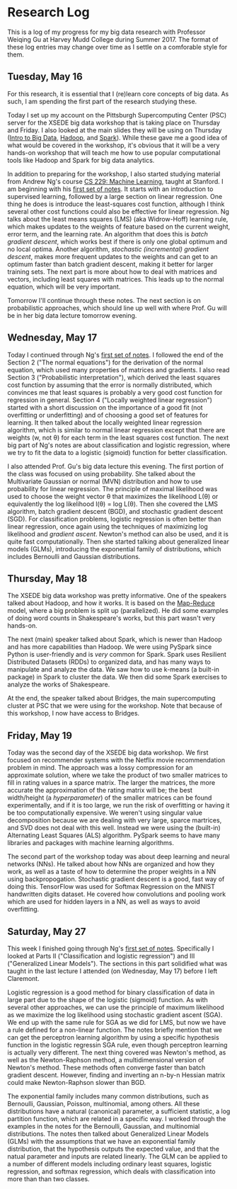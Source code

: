 # Research Log

This is a log of my progress for my big data research with Professor Weiqing Gu at Harvey Mudd College during Summer 2017. The format of these log entries may change over time as I settle on a comforable style for them.

## Tuesday, May 16

For this research, it is essential that I (re)learn core concepts of big data. As such, I am spending the first part of the research studying these. 

Today I set up my account on the Pittsburgh Supercomputing Center (PSC) server for the XSEDE big data workshop that is taking place on Thursday and Friday. I also looked at the main slides they will be using on Thursday ([Intro to Big Data](https://www.psc.edu/images/xsedetraining/BigDataFebruary2017/Intro_To_Big_Data.pdf), [Hadoop](https://www.psc.edu/images/xsedetraining/BigDataFebruary2017/BigData_Hadoop_110116.pdf), and [Spark](https://www.psc.edu/images/xsedetraining/BigDataFebruary2017/BigData_Hadoop_110116.pdf)). While these gave me a good idea of what would be covered in the workshop, it's obvious that it will be a very hands-on workshop that will teach me how to use popular computational tools like Hadoop and Spark for big data analytics.

In addition to preparing for the workshop, I also started studying material from Andrew Ng's course [CS 229: Machine Learning](http://cs229.stanford.edu/materials.html), taught at Stanford. I am beginning with his [first set of notes](http://cs229.stanford.edu/notes/cs229-notes1.pdf). It starts with an introduction to supervised learning, followed by a large section on linear regression. One thing he does is introduce the least-squares cost function, although I think several other cost functions could also be effective for linear regression. Ng talks about the least means squares (LMS) (aka Widrow-Hoff) learning rule, which makes updates to the weights of feature based on the current weight, error term, and the learning rate. An algorithm that does this is *batch gradient descent*, which works best if there is only one global optimum and no local optima. Another algorithm, *stochastic (incremental) gradient descent*, makes more frequent updates to the weights and can get to an optimum faster than batch gradient descent, making it better for larger training sets. The next part is more about how to deal with matrices and vectors, including least squares with matrices. This leads up to the normal equation, which will be very important.

Tomorrow I'll continue through these notes. The next section is on probabilistic approaches, which should line up well with where Prof. Gu will be in her big data lecture tomorrow evening.

## Wednesday, May 17

Today I continued through Ng's [first set of notes](http://cs229.stanford.edu/notes/cs229-notes1.pdf). I followed the end of the Section 2 ("The normal equations") for the derivation of the normal equation, which used many properties of matrices and gradients. I also read Section 3 ("Probabilistic interpretation"), which derived the least squares cost function by assuming that the error is normally distributed, which convinces me that least squares is probably a very good cost function for regression in general. Section 4 ("Locally weighted linear regression") started with a short discussion on the importance of a good fit (not overfitting or underfitting) and of choosing a good set of features for learning. It then talked about the locally weighted linear regression algorithm, which is similar to normal linear regression except that there are weights (w, not θ) for each term in the least squares cost function. The next big part of Ng's notes are about classification and logistic regression, where we try to fit the data to a logistic (sigmoid) function for better classification. 

I also attended Prof. Gu's big data lecture this evening. The first portion of the class was focused on using probability. She talked about the Multivariate Gaussian or normal (MVN) distribution and how to use probability for linear regression. The principle of maximal likelihood was used to choose the weight vector θ that maximizes the likelihood L(θ) or equivalently the log likelihood l(θ) = log L(θ). Then she covered the LMS algorithm, batch gradient descent (BGD), and stochastic gradient descent (SGD). For classification problems, logistic regression is often better than linear regression, once again using the techniques of maximizing log likelihood and _gradient ascent_. Newton's method can also be used, and it is quite fast computationally. Then she started talking about generalized linear models (GLMs), introducing the exponential family of distributions, which includes Bernoulli and Gaussian distributions.

## Thursday, May 18

The XSEDE big data workshop was pretty informative. One of the speakers talked about Hadoop, and how it works. It is based on the [Map-Reduce](http://static.googleusercontent.com/media/research.google.com/en//archive/mapreduce-osdi04.pdf) model, where a big problem is split up (parallelized). He did some examples of doing word counts in Shakespeare's works, but this part wasn't very hands-on.

The next (main) speaker talked about Spark, which is newer than Hadoop and has more capabilities than Hadoop. We were using PySpark since Python is user-friendly and is *very* common for Spark. Spark uses Resilient Distributed Datasets (RDDs) to organized data, and has many ways to manipulate and analyze the data. We saw how to use k-means (a built-in package) in Spark to cluster the data. We then did some Spark exercises to analyze the works of Shakespeare.

At the end, the speaker talked about Bridges, the main supercomputing cluster at PSC that we were using for the workshop. Note that because of this workshop, I now have access to Bridges.

## Friday, May 19

Today was the second day of the XSEDE big data workshop. We first focused on recommender systems with the Netflix movie recommendation problem in mind. The approach was a lossy compression for an approximate solution, where we take the product of two smaller matrices to fill in rating values in a sparce matrix. The larger the matrices, the more accurate the approximation of the rating matrix will be; the best width/height (a *hyperparameter*) of the smaller matrices can be found experimentally, and if it is too large, we run the risk of overfitting or having it be too computationally expensive. We weren't using singular value decomposition because we are dealing with very large, sparce martrices, and SVD does not deal with this well. Instead we were using the (built-in) Alternating Least Squares (ALS) algorithm. PySpark seems to have many libraries and packages with machine learning algorithms.

The second part of the workshop today was about deep learning and neural networks (NNs). He talked about how NNs are organized and how they work, as well as a taste of how to determine the proper weights in a NN using backpropogation. Stochastic gradient descent is a good, fast way of doing this. TensorFlow was used for Softmax Regression on the MNIST handwritten digits dataset. He covered how convolutions and pooling work which are used for hidden layers in a NN, as well as ways to avoid overfitting.

## Saturday, May 27

This week I finished going through Ng's [first set of notes](http://cs229.stanford.edu/notes/cs229-notes1.pdf). Specifically I looked at Parts II ("Classification and logistic regression") and III ("Generalized Linear Models"). The sections in this part solidified what was taught in the last lecture I attended (on Wednesday, May 17) before I left Claremont.

Logistic regression is a good method for binary classification of data in large part due to the shape of the logistic (sigmoid) function. As with several other approaches, we can use the principle of maximum likelihood as we maximize the log likelihood using stochastic gradient ascent (SGA). We end up with the same rule for SGA as we did for LMS, but now we have a rule defined for a non-linear function. The notes briefly mention that we can get the perceptron learning algorithm by using a specific hypothesis function in the logistic regressin SGA rule, even though perceptron learning is actually very different. The next thing covered was Newton's method, as well as the Newton-Raphson method, a multidimensional version of Newton's method. These methods often converge faster than batch gradient descent. However, finding and inverting an n-by-n Hessian matrix could make Newton-Raphson slower than BGD.

The exponential family includes many common distributions, such as Bernoulli, Gaussian, Poisson, multinomial, among others. All these distributions have a natural (canonical) parameter, a sufficient statistic, a log partition function, which are related in a specific way. I worked through the examples in the notes for the Bernoulli, Gaussian, and multinomial distributions. The notes then talked about Generalized Linear Models (GLMs) with the assumptions that we have an exponential family distribution, that the hypothesis outputs the expected value, and that the natual parameter and inputs are related linearly. The GLM can be applied to a number of different models including ordinary least squares, logistic regression, and softmax regression, which deals with classification into more than than two classes.